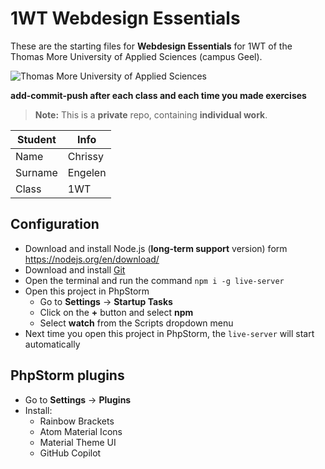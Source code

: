 
# 1WT Webdesign Essentials
These are the starting files for **Webdesign Essentials** for 1WT of the Thomas More University of Applied Sciences (campus Geel).

![Thomas More University of Applied Sciences](logo.png)

**add-commit-push after each class and each time you made exercises**

> **Note:** This is a **private** repo, containing **individual work**. 

| Student                | Info    |
|------------------------|---------|
| Name                   | Chrissy |
| Surname                | Engelen |
| Class                  | 1WT     |

## Configuration

- Download and install Node.js (**long-term support** version) form https://nodejs.org/en/download/
- Download and install [Git](https://git-scm.com/) 
- Open the terminal and run the command `npm i -g live-server`
- Open this project in PhpStorm
  - Go to **Settings** -> **Startup Tasks**
  - Click on the **+** button and select **npm**
  - Select **watch** from the Scripts dropdown menu
- Next time you open this project in PhpStorm, the `live-server` will start automatically

## PhpStorm plugins

- Go to **Settings** -> **Plugins**
- Install:
  - Rainbow Brackets
  - Atom Material Icons
  - Material Theme UI
  - GitHub Copilot